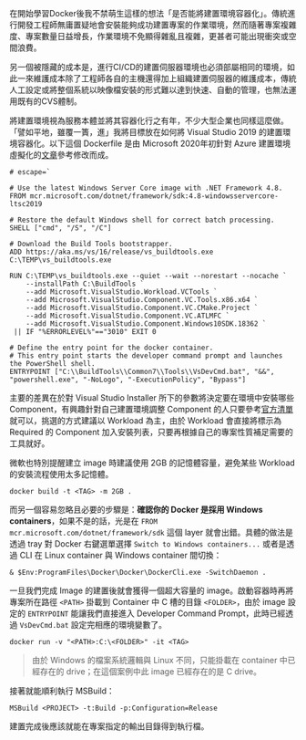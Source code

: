 在開始學習Docker後我不禁萌生這樣的想法「是否能將建置環境容器化」。傳統進行開發工程師無庸置疑地會安裝能夠成功建置專案的作業環境，然而隨著專案複雜度、專案數量日益增長，作業環境不免顯得雜亂且複雜，更甚者可能出現衝突或空間浪費。

另一個被隱藏的成本是，進行CI/CD的建置伺服器環境也必須部屬相同的環境，如此一來維護成本除了工程師各自的主機還得加上組織建置伺服器的維護成本，傳統人工設定或將整個系統以映像檔安裝的形式難以達到快速、自動的管理，也無法運用既有的CVS體制。

將建置環境視為服務本體並將其容器化行之有年，不少大型企業也同樣這麼做。「譬如平地，雖覆一簣，進」我將目標放在如何將 Visual Studio 2019 的建置環境容器化。以下這個 Dockerfile 是由 Microsoft 2020年初針對 Azure 建置環境虛擬化的[文章](https://docs.microsoft.com/zh-tw/visualstudio/install/build-tools-container?view=vs-2019)參考修改而成。

```docker
# escape=`

# Use the latest Windows Server Core image with .NET Framework 4.8.
FROM mcr.microsoft.com/dotnet/framework/sdk:4.8-windowsservercore-ltsc2019

# Restore the default Windows shell for correct batch processing.
SHELL ["cmd", "/S", "/C"]

# Download the Build Tools bootstrapper.
ADD https://aka.ms/vs/16/release/vs_buildtools.exe C:\TEMP\vs_buildtools.exe

RUN C:\TEMP\vs_buildtools.exe --quiet --wait --norestart --nocache `
    --installPath C:\BuildTools `
    --add Microsoft.VisualStudio.Workload.VCTools `
    --add Microsoft.VisualStudio.Component.VC.Tools.x86.x64 `
    --add Microsoft.VisualStudio.Component.VC.CMake.Project `
    --add Microsoft.VisualStudio.Component.VC.ATLMFC `
    --add Microsoft.VisualStudio.Component.Windows10SDK.18362 `
 || IF "%ERRORLEVEL%"=="3010" EXIT 0

# Define the entry point for the docker container.
# This entry point starts the developer command prompt and launches the PowerShell shell.
ENTRYPOINT ["C:\\BuildTools\\Common7\\Tools\\VsDevCmd.bat", "&&", "powershell.exe", "-NoLogo", "-ExecutionPolicy", "Bypass"]
```

主要的差異在於對 Visual Studio Installer 所下的參數將決定要在環境中安裝哪些 Component，有興趣針對自己建置環境調整 Component 的人只要參考[官方清單](https://docs.microsoft.com/zh-tw/visualstudio/install/workload-component-id-vs-build-tools?view=vs-2019)就可以，挑選的方式建議以 Workload 為主，由於 Workload 會直接將標示為 Required 的 Component 加入安裝列表，只要再根據自己的專案性質補足需要的工具就好。

微軟也特別提醒建立 image 時建議使用 2GB 的記憶體容量，避免某些 Workload 的安裝流程使用太多記憶體。

```shell
docker build -t <TAG> -m 2GB .
```

而另一個容易忽略且必要的步驟是：**確認你的 Docker 是採用 Windows containers**，如果不是的話，光是在 `FROM mcr.microsoft.com/dotnet/framework/sdk` 這個 layer 就會出錯。具體的做法是透過 tray 對 Docker 右鍵選單選擇 `Switch to Windows containers...` 或者是透過 CLI 在 Linux container 與 Windows container 間切換：

```shell
& $Env:ProgramFiles\Docker\Docker\DockerCli.exe -SwitchDaemon .
```

一旦我們完成 Image 的建置後就會獲得一個超大容量的 image。啟動容器時再將專案所在路徑 `<PATH>` 掛載到 Container 中 C 槽的目錄 `<FOLDER>`，由於 image 設定的 `ENTRYPOINT` 能讓我們直接進入 Developer Command Prompt，此時已經透過 `VsDevCmd.bat` 設定完相應的環境變數了。

```shell
docker run -v "<PATH>:C:\<FOLDER>" -it <TAG>
```

> 由於 Windows 的檔案系統邏輯與 Linux 不同，只能掛載在 container 中已經存在的 drive；在這個案例中此 image 已經存在的是 C drive。

接著就能順利執行 MSBuild：

```shell
MSBuild <PROJECT> -t:Build -p:Configuration=Release
```

建置完成後應該就能在專案指定的輸出目錄得到執行檔。
